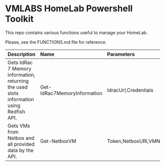 
# VMLABS HomeLab Powershell Toolkit

This repo contains various functions useful to manage your HomeLab.

Please, see the FUNCTIONS.md file for reference.

|Description|Name|Parameters|
|:--|:--|:--|
|Gets IdRac 7 Memory information, returning the used slots information using Redfish API.|Get-IdRac7MemoryInformation|IdracUrl,Credentials|
|Gets VMs from Netbox and all provided data by the API.|Get-NetboxVM|Token,NetboxURI,VMName|

